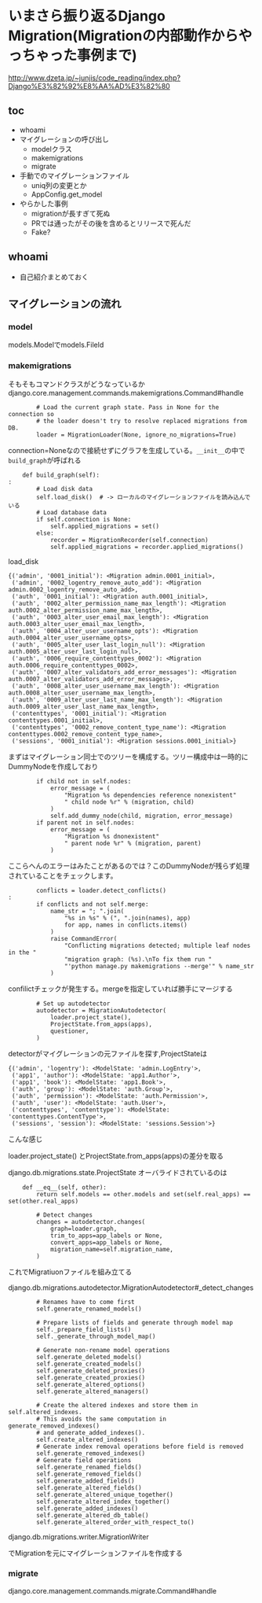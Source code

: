 いまさら振り返るDjango Migration(Migrationの内部動作からやっちゃった事例まで)
========================================================================

http://www.dzeta.jp/~junjis/code_reading/index.php?Django%E3%82%92%E8%AA%AD%E3%82%80

toc
-----------

* whoami
* マイグレーションの呼び出し
    - modelクラス
    - makemigrations
    - migrate
* 手動でのマイグレーションファイル
    - uniq列の変更とか
    - AppConfig.get_model
* やらかした事例
    - migrationが長すぎて死ぬ
    - PRでは通ったがその後を含めるとリリースで死んだ
    - Fake?

whoami
--------------

* 自己紹介まとめておく

マイグレーションの流れ
-----------------------

### model
models.Modelでmodels.Fileld
 
### makemigrations

そもそもコマンドクラスがどうなっているか
django.core.management.commands.makemigrations.Command#handle

```
        # Load the current graph state. Pass in None for the connection so
        # the loader doesn't try to resolve replaced migrations from DB.
        loader = MigrationLoader(None, ignore_no_migrations=True)
```

connection=Noneなので接続せずにグラフを生成している。`__init__`の中で`build_graph`が呼ばれる


```
    def build_graph(self):
:
        # Load disk data
        self.load_disk()  # -> ローカルのマイグレーションファイルを読み込んでいる
        # Load database data
        if self.connection is None:
            self.applied_migrations = set()
        else:
            recorder = MigrationRecorder(self.connection)
            self.applied_migrations = recorder.applied_migrations()
```


load_disk
```
{('admin', '0001_initial'): <Migration admin.0001_initial>,
 ('admin', '0002_logentry_remove_auto_add'): <Migration admin.0002_logentry_remove_auto_add>,
 ('auth', '0001_initial'): <Migration auth.0001_initial>,
 ('auth', '0002_alter_permission_name_max_length'): <Migration auth.0002_alter_permission_name_max_length>,
 ('auth', '0003_alter_user_email_max_length'): <Migration auth.0003_alter_user_email_max_length>,
 ('auth', '0004_alter_user_username_opts'): <Migration auth.0004_alter_user_username_opts>,
 ('auth', '0005_alter_user_last_login_null'): <Migration auth.0005_alter_user_last_login_null>,
 ('auth', '0006_require_contenttypes_0002'): <Migration auth.0006_require_contenttypes_0002>,
 ('auth', '0007_alter_validators_add_error_messages'): <Migration auth.0007_alter_validators_add_error_messages>,
 ('auth', '0008_alter_user_username_max_length'): <Migration auth.0008_alter_user_username_max_length>,
 ('auth', '0009_alter_user_last_name_max_length'): <Migration auth.0009_alter_user_last_name_max_length>,
 ('contenttypes', '0001_initial'): <Migration contenttypes.0001_initial>,
 ('contenttypes', '0002_remove_content_type_name'): <Migration contenttypes.0002_remove_content_type_name>,
 ('sessions', '0001_initial'): <Migration sessions.0001_initial>}
```


まずはマイグレーション同士でのツリーを構成する。ツリー構成中は一時的にDummyNodeを作成しており

```
        if child not in self.nodes:
            error_message = (
                "Migration %s dependencies reference nonexistent"
                " child node %r" % (migration, child)
            )
            self.add_dummy_node(child, migration, error_message)
        if parent not in self.nodes:
            error_message = (
                "Migration %s dnonexistent"
                " parent node %r" % (migration, parent)
            )
```


ここらへんのエラーはみたことがあるのでは？このDummyNodeが残らず処理されていることをチェックします。


```
        conflicts = loader.detect_conflicts()
:
        if conflicts and not self.merge:
            name_str = "; ".join(
                "%s in %s" % (", ".join(names), app)
                for app, names in conflicts.items()
            )
            raise CommandError(
                "Conflicting migrations detected; multiple leaf nodes in the "
                "migration graph: (%s).\nTo fix them run "
                "'python manage.py makemigrations --merge'" % name_str
            )
```

confilictチェックが発生する。mergeを指定していれば勝手にマージする


```
        # Set up autodetector
        autodetector = MigrationAutodetector(
            loader.project_state(),
            ProjectState.from_apps(apps),
            questioner,
        )
```

detectorがマイグレーションの元ファイルを探す,ProjectStateは

```
{('admin', 'logentry'): <ModelState: 'admin.LogEntry'>,
 ('app1', 'author'): <ModelState: 'app1.Author'>,
 ('app1', 'book'): <ModelState: 'app1.Book'>,
 ('auth', 'group'): <ModelState: 'auth.Group'>,
 ('auth', 'permission'): <ModelState: 'auth.Permission'>,
 ('auth', 'user'): <ModelState: 'auth.User'>,
 ('contenttypes', 'contenttype'): <ModelState: 'contenttypes.ContentType'>,
 ('sessions', 'session'): <ModelState: 'sessions.Session'>}
```
こんな感じ

loader.project_state() とProjectState.from_apps(apps)の差分を取る

django.db.migrations.state.ProjectState 
オーバライドされているのは

```
    def __eq__(self, other):
        return self.models == other.models and set(self.real_apps) == set(other.real_apps)

```



```
        # Detect changes
        changes = autodetector.changes(
            graph=loader.graph,
            trim_to_apps=app_labels or None,
            convert_apps=app_labels or None,
            migration_name=self.migration_name,
        )
```

これでMigratiuonファイルを組み立てる

django.db.migrations.autodetector.MigrationAutodetector#_detect_changes
```
        # Renames have to come first
        self.generate_renamed_models()

        # Prepare lists of fields and generate through model map
        self._prepare_field_lists()
        self._generate_through_model_map()

        # Generate non-rename model operations
        self.generate_deleted_models()
        self.generate_created_models()
        self.generate_deleted_proxies()
        self.generate_created_proxies()
        self.generate_altered_options()
        self.generate_altered_managers()

        # Create the altered indexes and store them in self.altered_indexes.
        # This avoids the same computation in generate_removed_indexes()
        # and generate_added_indexes().
        self.create_altered_indexes()
        # Generate index removal operations before field is removed
        self.generate_removed_indexes()
        # Generate field operations
        self.generate_renamed_fields()
        self.generate_removed_fields()
        self.generate_added_fields()
        self.generate_altered_fields()
        self.generate_altered_unique_together()
        self.generate_altered_index_together()
        self.generate_added_indexes()
        self.generate_altered_db_table()
        self.generate_altered_order_with_respect_to()
```

django.db.migrations.writer.MigrationWriter

でMigrationを元にマイグレーションファイルを作成する

### migrate

django.core.management.commands.migrate.Command#handle

